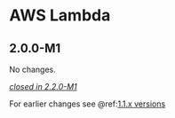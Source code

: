 # AWS Lambda

## 2.0.0-M1

No changes.

[*closed in 2.2.0-M1*](https://github.com/akka/alpakka/issues?q=is%3Aclosed+milestone%3A2.0.0-M1+label%3Ap%3Aaws-lambda)

For earlier changes see @ref:[1.1.x versions](../1.1.x/awslambda.md)
